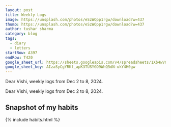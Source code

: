 ```yaml
---
layout: post
title: Weekly Logs
image: https://unsplash.com/photos/eSzWOpp1rgw/download?w=437
thumb: https://unsplash.com/photos/eSzWOpp1rgw/download?w=437
author: tushar sharma
category: blog
tags:
  - diary
  - letters
startRow: A397
endRow: T420
google_sheet_url: https://sheets.googleapis.com/v4/spreadsheets/1Xb4wV0AOQiGWwXaciIBX-rkFebzg8DlAcRcClshyAnA/values/Habits!
google_sheet_key: AIzaSyCgYRKf_apK3TUSYGO9WhQ5dN-ukY4H0gw
---
```


Dear Vishi, weekly logs from Dec 2 to 8, 2024.<!-- truncate_here -->

Dear Vishi, weekly logs from Dec 2 to 8, 2024.

## Snapshot of my habits

{% include habits.html %}